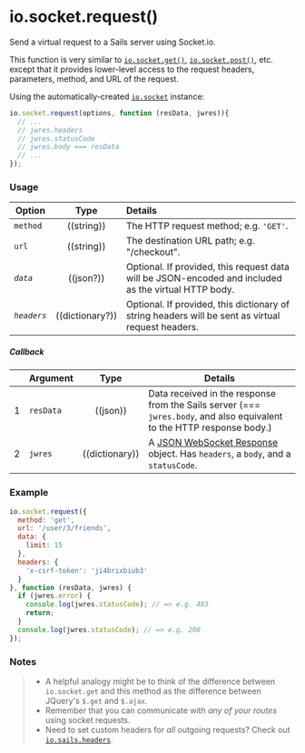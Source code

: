 # io.socket.request()

Send a virtual request to a Sails server using Socket.io.

This function is very similar to [`io.socket.get()`](http://sailsjs.org/documentation/reference/web-sockets/socket-client/io-socket-get), [`io.socket.post()`](http://sailsjs.org/documentation/reference/web-sockets/socket-client/io-socket-post), etc. except that it provides lower-level access to the request headers, parameters, method, and URL of the request.

Using the automatically-created [`io.socket`](http://sailsjs.org/documentation/reference/web-sockets/socket-client/io-socket) instance:

```js
io.socket.request(options, function (resData, jwres)){
  // ...
  // jwres.headers
  // jwres.statusCode
  // jwres.body === resData
  // ...
});
```


### Usage


| Option   | Type         | Details |
|------------|:------------:|:--------|
| `method`      | ((string))   | The HTTP request method; e.g. `'GET'`.
| `url`         | ((string))   | The destination URL path; e.g. "/checkout".
| _`data`_    | ((json?))        | Optional. If provided, this request data will be JSON-encoded and included as the virtual HTTP body.
| _`headers`_ | ((dictionary?))        | Optional. If provided, this dictionary of string headers will be sent as virtual request headers.


##### Callback

|   | Argument  | Type         | Details |
|---|-----------|:------------:|---------|
| 1 | `resData` | ((json))     | Data received in the response from the Sails server (=== `jwres.body`, and also equivalent to the HTTP response body.)
| 2 | `jwres`   | ((dictionary))      | A [JSON WebSocket Response](https://github.com/balderdashy/sails-docs/blob/master/PAGE_NEEDED.md) object.  Has `headers`, a `body`, and a `statusCode`.





### Example

```javascript
io.socket.request({
  method: 'get',
  url: '/user/3/friends',
  data: {
    limit: 15
  },
  headers: {
    'x-csrf-token': 'ji4brixbiub3'
  }
}, function (resData, jwres) {
  if (jwres.error) {
    console.log(jwres.statusCode); // => e.g. 403
    return;
  }
  console.log(jwres.statusCode); // => e.g. 200
});
```



### Notes
> + A helpful analogy might be to think of the difference between `io.socket.get` and this method as the difference between JQuery's `$.get` and `$.ajax`.
> + Remember that you can communicate with _any of your routes_ using socket requests.
> + Need to set custom headers for _all_ outgoing requests?  Check out [`io.sails.headers`](http://sailsjs.org/documentation/reference/web-sockets/socket-client/io-sails).

<docmeta name="displayName" value="io.socket.request()">
<docmeta name="pageType" value="method">
